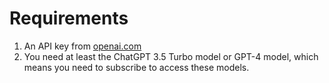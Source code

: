 # Requirements

1. An API key from [openai.com](https://www.openai.com)
2. You need at least the ChatGPT 3.5 Turbo model or GPT-4 model, which means you need to subscribe to access these models.
